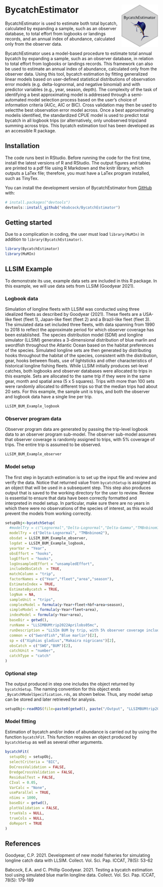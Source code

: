 
<!-- README.md is generated from README.Rmd. Please edit that file -->

# BycatchEstimator <img src="man/figures/imgfile.png" align="right" width="120"/>

<!-- badges: start -->
<!-- badges: end -->

BycatchEstimator is used to estimate both total bycatch, calculated by
expanding a sample, such as an observer database, to total effort from
logbooks or landings records, and an annual index of abundance,
calculated only from the observer data.

BycatchEstimator uses a model-based procedure to estimate total
annual bycatch by expanding a sample, such as an observer database, in
relation to total effort from logbooks or landings records. This
framework can also be used to estimate an annual index of abundance,
calculated only from the observer data. Using this tool, bycatch
estimation by fitting generalized linear models
based on user-defined statistical distributions of observation error
models (e.g. delta-lognormal, and negative binomial) and 
with predictor variables (e.g., year, season, depth). The complexity of
the task of identifying a best approximating model is addressed through
a semi-automated model selection process based on the user’s choice of
information criteria (AICc, AIC or BIC). Cross validation may then be used to 
selectthe best observation error model across.  Once a best approximating
modelis identified, the standardized CPUE model is used to predict total
bycatch in all logbook trips (or alternatively, only unobserved trips)and 
summing across trips. This bycatch estimation tool has been developed as an 
accessible R package.

## Installation

The code runs best in RStudio. Before running the code for the first
time, install the latest versions of R and RStudio. The output figures
and tables are printed to a pdf file using R Markdown and the knitr
library, which outputs a LaTex file; therefore, you must have a LaTex
program installed, such as TinyTex.

You can install the development version of BycatchEstimator from
[GitHub](https://github.com/) with:

``` r
# install.packages("devtools")
devtools::install_github("ebabcock/BycatchEstimator")
```

## Getting started

Due to a complication in coding, the user must load `library(MuMIn)` in
addition to `library(BycatchEstimator)`.

``` r
library(BycatchEstimator)
library(MuMIn)
```

## LLSIM Example

To demonstrate its use, example data sets are included in this R
package. In this example, we will use data sets from LLSIM (Goodyear
2021).

### Logbook data

Simulation of longline fleets with LLSIM was conducted using three
idealized fleets as described by Goodyear (2021). These fleets are a
USA-like fleet (fleet 1), Japan-like fleet (fleet 2) and a Brazil-like
fleet (fleet 3). The simulated data set included three fleets, with data
spanning from 1990 to 2018 to reflect the approximate period for which
observer coverage has been established. The species distribution
model (SDM) and longline simulator (LLSIM) generates a 3-dimensional
distribution of blue marlin and swordfish throughout the Atlantic Ocean
based on the habitat preferences of the species. Simulated longline sets
are then generated by distributing hooks throughout the habitat of the
species, consistent with the distribution, gear, hooks between floats,
use of lightsticks and other characteristics of historical longline
fishing fleets. While LLSIM initially produces set-level catches, both
logbooks and observer databases were allocated to trips in this example. Sets 
are allocated to the same trip if they were in the same gear, month and spatial
area (5 x 5 squares). Trips with more than 100 sets were randomly
allocated to different trips so that the median trips had about 20 sets. For 
this example, the sample unit is trips, and both the observer and logbook data
have a single line per trip. 

``` r
LLSIM_BUM_Example_logbook
```

### Observer program data

Observer program data are generated by passing the trip-level logbook
data to an observer program sub-model. The observer sub-model assumes
that observer coverage is randomly assigned to trips, with 5% coverage
of trips. The entire trip is assumed to be observed.

``` r
LLSIM_BUM_Example_observer
```

### Model setup

The first step in bycatch estimation is to set up the input file and review
and verify the data. Notice that returned value from `bycatchSetup` is
assigned as an object that will be used in a subsequent step. This step
also produces output that is saved to the working directory for the user
to review. Review is essential to ensure that data have been correctly
formatted and interpreted in model setup. In particular, make sure there are 
no years in which there were no observations of the species of interest, as 
this would prevent the models from working correctly. 

``` r
setupObj<-bycatchSetup(
  #modelTry = c("Lognormal","Delta-Lognormal","Delta-Gamma","TMBnbinom1","TMBnbinom2","TMBtweedie"),
  modelTry = c("Delta-Lognormal", "TMBnbinom2"),
  obsdat = LLSIM_BUM_Example_observer,
  logdat = LLSIM_BUM_Example_logbook,
  yearVar = "Year",
  obsEffort = "hooks",
  logEffort = "hooks",
  logUnsampledEffort = "unsampledEffort",
  includeObsCatch  = TRUE,
  matchColumn = "trip",
  factorNames = c("Year","fleet","area","season"),
  EstimateIndex = TRUE,
  EstimateBycatch = TRUE,
  logNum = NA,
  sampleUnit = "trips",
  complexModel = formula(y~Year+fleet+hbf+area+season),
  simpleModel = formula(y~Year+fleet+area),
  indexModel = formula(y~Year+area),
  baseDir = getwd(),
  runName = "LLSIMBUMtrip2022Aprilobs05mc",
  runDescription = "LLSIm BUM by trip, with 5% observer coverage including observed catch in totals April 17 2022",
  common = c("Swordfish","Blue marlin")[2],
  sp = c("Xiphias gladius","Makaira nigricans")[2],
  obsCatch = c("SWO","BUM")[2],
  catchUnit = "number",
  catchType = "catch"
)
```

### Optional step

The output produced in step one includes the object returned by
`bycatchSetup`. The naming convention for this object ends
`_BycatchModelSpecification.rds`, as shown below. Thus, any model setup
can be stored and later retrieved for analysis.

``` r
setupObj<-readRDS(file=paste0(getwd(), paste("/Output", "LLSIMBUMtrip2022Aprilobs05mc"),"/", "2022-05-02","_BycatchModelSpecification.rds"))
```

### Model fitting

Estimation of bycatch and/or index of abundance is carried out by using
the function `bycatchFit`. This function requires an object produced by
`bycatchSetup` as well as several other arguments.

``` r
bycatchFit(
  setupObj = setupObj,
  selectCriteria = "BIC",
  DoCrossValidation = FALSE,
  DredgeCrossValidation = FALSE,
  ResidualTest = FALSE,
  CIval = 0.05,
  VarCalc = "None",
  useParallel = TRUE,
  nSims = 1000,
  baseDir = getwd(),
  plotValidation = FALSE,
  trueVals = NULL,
  trueCols = NULL,
  doReport = TRUE
)
```

## References

Goodyear, C.P. 2021. Development of new model fisheries for simulating
longline catch data with LLSIM. Collect. Vol. Sci. Pap. ICCAT, 78(5):
53-62

Babcock, E.A. and C. Phillip Goodyear. 2021. Testing a bycatch estimation
tool using simulated blue marlin longline data. Collect. Vol. Sci. Pap. ICCAT, 
78(5): 179-189
